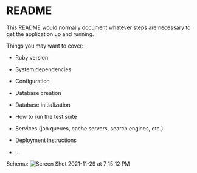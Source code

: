 # README

This README would normally document whatever steps are necessary to get the
application up and running.

Things you may want to cover:

* Ruby version

* System dependencies

* Configuration

* Database creation

* Database initialization

* How to run the test suite

* Services (job queues, cache servers, search engines, etc.)

* Deployment instructions

* ...

Schema:
![Screen Shot 2021-11-29 at 7 15 12 PM](https://user-images.githubusercontent.com/87088092/144301116-55a59fec-fc34-4b95-b710-4d33b93e8096.png)

